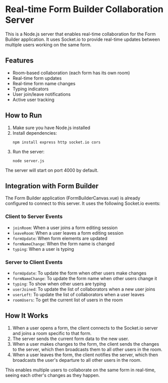 # Real-time Form Builder Collaboration Server

This is a Node.js server that enables real-time collaboration for the Form Builder application. It uses Socket.io to provide real-time updates between multiple users working on the same form.

## Features

- Room-based collaboration (each form has its own room)
- Real-time form updates
- Real-time form name changes
- Typing indicators
- User join/leave notifications
- Active user tracking

## How to Run

1. Make sure you have Node.js installed
2. Install dependencies:
   ```
   npm install express http socket.io cors
   ```
3. Run the server:
   ```
   node server.js
   ```
   
The server will start on port 4000 by default.

## Integration with Form Builder

The Form Builder application (FormBuilderCanvas.vue) is already configured to connect to this server. It uses the following Socket.io events:

### Client to Server Events

- `joinRoom`: When a user joins a form editing session
- `leaveRoom`: When a user leaves a form editing session
- `formUpdate`: When form elements are updated
- `formNameChange`: When the form name is changed
- `typing`: When a user is typing

### Server to Client Events

- `formUpdate`: To update the form when other users make changes
- `formNameChange`: To update the form name when other users change it
- `typing`: To show when other users are typing
- `userJoined`: To update the list of collaborators when a new user joins
- `userLeft`: To update the list of collaborators when a user leaves
- `roomUsers`: To get the current list of users in the room

## How It Works

1. When a user opens a form, the client connects to the Socket.io server and joins a room specific to that form.
2. The server sends the current form data to the new user.
3. When a user makes changes to the form, the client sends the changes to the server, which then broadcasts them to all other users in the room.
4. When a user leaves the form, the client notifies the server, which then broadcasts the user's departure to all other users in the room.

This enables multiple users to collaborate on the same form in real-time, seeing each other's changes as they happen.

